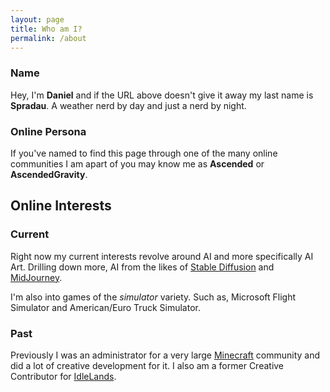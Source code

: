 ```yaml
---
layout: page
title: Who am I?
permalink: /about
---
```


### Name
Hey, I'm **Daniel** and if the URL above doesn't give it away my last name is **Spradau**. A weather nerd by day and just a nerd by night.

### Online Persona
If you've named to find this page through one of the many online communities I am apart of you may know me as **Ascended** or **AscendedGravity**.

## Online Interests
### Current
Right now my current interests revolve around AI and more specifically AI Art. Drilling down more, AI from the likes of [Stable Diffusion](https://github.com/CompVis/stable-diffusion) and [MidJourney](https://www.midjourney.com/home/).

I'm also into games of the *simulator* variety. Such as, Microsoft Flight Simulator and American/Euro Truck Simulator.

### Past
Previously I was an administrator for a very large [Minecraft](https://www.minecraft.net/en-us) community and did a lot of creative development for it. I also am a former Creative Contributor for [IdleLands](https://idle.land/).
